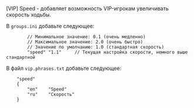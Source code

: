 [VIP] Speed - добавляет возможность VIP-игрокам увеличивать скорость ходьбы.

В `groups.ini` добавьте следующее:
```
		// Минимальное значение: 0.1 (очень медленно)
		// Максимальное значение: 2.0 (очень быстро)
		// Значение по умолчанию: 1.0 (стандартная скорость)
		"speed" "1.1"     // Текущая настройка скорости, немного выше стандартной
```

В файл `vip.phrases.txt` добавьте следующее:
```
	"speed"
	{
	    "en"    "Speed"
	    "ru"    "Скорость"
	}
```
